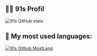 ## 🏴‍☠️ 91s Profil
![91s GitHub stats](https://github-readme-stats.vercel.app/api?username=x91s&show_icons=true&theme=dark)
## 🦜 My most used languages:
[![91s Github MostLang](https://github-readme-stats.vercel.app/api/top-langs/?username=x91s&layout=compact)](https://github.com/x91s)
